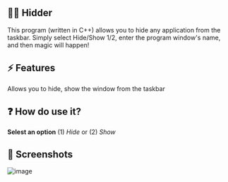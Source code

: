 ## 👨‍💻 Hidder

This program (written in C++) allows you to hide any application from the taskbar. Simply select Hide/Show 1/2, enter the program window's name, and then magic will happen!


## ⚡ Features

Allows you to hide,
show the window from the taskbar

## ❓ How do use it?

**Selest an option** 
(1) *Hide* or (2) *Show*

## 📱 Screenshots

![image](https://github.com/LightJkd/Hidder/assets/171634839/2366b7f1-54a1-4f4e-a794-88dad0fa830a)
